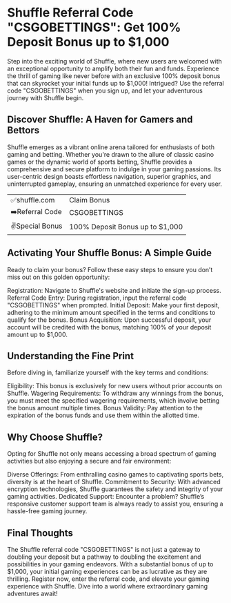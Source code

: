 <h1>Shuffle Referral Code "CSGOBETTINGS": Get 100% Deposit Bonus up to $1,000</h1>

Step into the exciting world of Shuffle, where new users are welcomed with an exceptional opportunity to amplify both their fun and funds. Experience the thrill of gaming like never before with an exclusive 100% deposit bonus that can skyrocket your initial funds up to $1,000! Intrigued? Use the referral code "CSGOBETTINGS" when you sign up, and let your adventurous journey with Shuffle begin.

<h2>Discover Shuffle: A Haven for Gamers and Bettors</h2>

Shuffle emerges as a vibrant online arena tailored for enthusiasts of both gaming and betting. Whether you're drawn to the allure of classic casino games or the dynamic world of sports betting, Shuffle provides a comprehensive and secure platform to indulge in your gaming passions. Its user-centric design boasts effortless navigation, superior graphics, and uninterrupted gameplay, ensuring an unmatched experience for every user.

<table>
  <tr>
    <td>✅shuffle.com</td>
    <td>Claim Bonus</td>
  </tr>
  <tr>
    <td>➡️Referral Code</td>
    <td>CSGOBETTINGS</td>
  </tr>
  <tr>
    <td>✌️Special Bonus</td>
    <td>100% Deposit Bonus up to $1,000</td>
  </tr>
</table>

<h2>Activating Your Shuffle Bonus: A Simple Guide</h2>

Ready to claim your bonus? Follow these easy steps to ensure you don’t miss out on this golden opportunity:

Registration: Navigate to Shuffle's website and initiate the sign-up process.
Referral Code Entry: During registration, input the referral code "CSGOBETTINGS" when prompted.
Initial Deposit: Make your first deposit, adhering to the minimum amount specified in the terms and conditions to qualify for the bonus.
Bonus Acquisition: Upon successful deposit, your account will be credited with the bonus, matching 100% of your deposit amount up to $1,000.

<h2>Understanding the Fine Print</h2>

Before diving in, familiarize yourself with the key terms and conditions:

Eligibility: This bonus is exclusively for new users without prior accounts on Shuffle.
Wagering Requirements: To withdraw any winnings from the bonus, you must meet the specified wagering requirements, which involve betting the bonus amount multiple times.
Bonus Validity: Pay attention to the expiration of the bonus funds and use them within the allotted time.

<h2>Why Choose Shuffle?</h2>

Opting for Shuffle not only means accessing a broad spectrum of gaming activities but also enjoying a secure and fair environment:

Diverse Offerings: From enthralling casino games to captivating sports bets, diversity is at the heart of Shuffle.
Commitment to Security: With advanced encryption technologies, Shuffle guarantees the safety and integrity of your gaming activities.
Dedicated Support: Encounter a problem? Shuffle’s responsive customer support team is always ready to assist you, ensuring a hassle-free gaming journey.

<h2>Final Thoughts</h2>

The Shuffle referral code "CSGOBETTINGS" is not just a gateway to doubling your deposit but a pathway to doubling the excitement and possibilities in your gaming endeavors. With a substantial bonus of up to $1,000, your initial gaming experiences can be as lucrative as they are thrilling. Register now, enter the referral code, and elevate your gaming experience with Shuffle. Dive into a world where extraordinary gaming adventures await!
